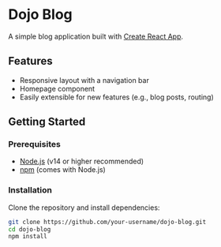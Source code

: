 # Dojo Blog

A simple blog application built with [Create React App](https://github.com/facebook/create-react-app).

## Features

- Responsive layout with a navigation bar
- Homepage component
- Easily extensible for new features (e.g., blog posts, routing)

## Getting Started

### Prerequisites

- [Node.js](https://nodejs.org/) (v14 or higher recommended)
- [npm](https://www.npmjs.com/) (comes with Node.js)

### Installation

Clone the repository and install dependencies:

```sh
git clone https://github.com/your-username/dojo-blog.git
cd dojo-blog
npm install